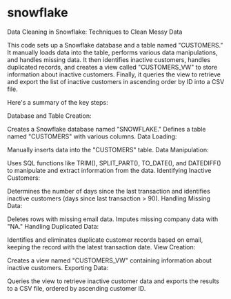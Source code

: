 # snowflake
Data Cleaning in Snowflake: Techniques to Clean Messy Data

This code sets up a Snowflake database and a table named "CUSTOMERS." 
It manually loads data into the table, performs various data manipulations, and handles missing data. 
It then identifies inactive customers, handles duplicated records, and creates a view called "CUSTOMERS_VW" to store information about inactive customers. 
Finally, it queries the view to retrieve and export the list of inactive customers in ascending order by ID into a CSV file.

Here's a summary of the key steps:

Database and Table Creation:

Creates a Snowflake database named "SNOWFLAKE."
Defines a table named "CUSTOMERS" with various columns.
Data Loading:

Manually inserts data into the "CUSTOMERS" table.
Data Manipulation:

Uses SQL functions like TRIM(), SPLIT_PART(), TO_DATE(), and DATEDIFF() to manipulate and extract information from the data.
Identifying Inactive Customers:

Determines the number of days since the last transaction and identifies inactive customers (days since last transaction > 90).
Handling Missing Data:

Deletes rows with missing email data.
Imputes missing company data with "NA."
Handling Duplicated Data:

Identifies and eliminates duplicate customer records based on email, keeping the record with the latest transaction date.
View Creation:

Creates a view named "CUSTOMERS_VW" containing information about inactive customers.
Exporting Data:

Queries the view to retrieve inactive customer data and exports the results to a CSV file, ordered by ascending customer ID.




